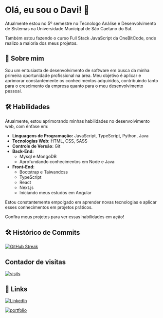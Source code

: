 # Olá, eu sou o Davi! 👋
Atualmente estou no 5º semestre no Tecnologo Análise e Desenvolvimento de Sistemas na Universidade Municipal de São Caetano do Sul.

Também estou fazendo o curso Full Stack JavaScript da OneBitCode, onde realizo a maioria dos meus projetos.

## 🚀 Sobre mim
Sou um entusiasta de desenvolvimento de software em busca da minha primeira oportunidade profissional na área. Meu objetivo é aplicar e aprimorar constantemente os conhecimentos adquiridos, contribuindo tanto para o crescimento da empresa quanto para o meu desenvolvimento pessoal.

## 🛠 Habilidades
Atualmente, estou aprimorando minhas habilidades no desenvolvimento web, com ênfase em:

- **Linguagens de Programação:** JavaScript, TypeScript, Python, Java
- **Tecnologias Web:** HTML, CSS, SASS
- **Controle de Versão:** Git
- **Back-End:**
    - Mysql e MongoDB
    - Aprofundando conhecimentos em Node e Java
- **Front-End:**
    - Bootstrap e Taiwandcss
    - TypeScript
    - React
    - Next.js
    - Iniciando meus estudos em Angular


Estou constantemente empolgado em aprender novas tecnologias e aplicar esses conhecimentos em projetos práticos.

Confira meus projetos para ver essas habilidades em ação!

## 🛠 Histórico de Commits

[![GitHub Streak](https://streak-stats.demolab.com?user=Davisimao&theme=dark&locale=pt_BR&fire=EB0000&ring=EB5C1D)](https://git.io/streak-stats)


## Contador de visitas


[![visits](https://github-visit-counter.herokuapp.com/{Davisimao}/{https://github.com/Davisimao/Davisimao}/visits.svg)](#)



## 🔗 Links
[![LinkedIn](https://img.shields.io/badge/linkedin-0A66C2?style=for-the-badge&logo=linkedin&logoColor=white)](https://www.linkedin.com/in/davisanchessimão/)

[![portfolio](https://img.shields.io/badge/my_portfolio-000?style=for-the-badge&logo=ko-fi&logoColor=white)](https://davisimao-dev.vercel.app/)


